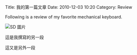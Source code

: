 Title: 我的第一篇文章
Date: 2010-12-03 10:20
Category: Review

Following is a review of my favorite mechanical keyboard.

![SD 圖片](/images/image2.jpg "這是圖片標題")

這是我撰寫的另一段

這又是另外一段